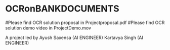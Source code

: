 # OCRonBANKDOCUMENTS

#Please find OCR solution proposal in Projectproposal.pdf
#Please find OCR solution demo video in ProjectDemo.mov

A project led by
Ayush Saxensa (AI ENGINEER)
Kartavya Singh (AI ENGINEER)
